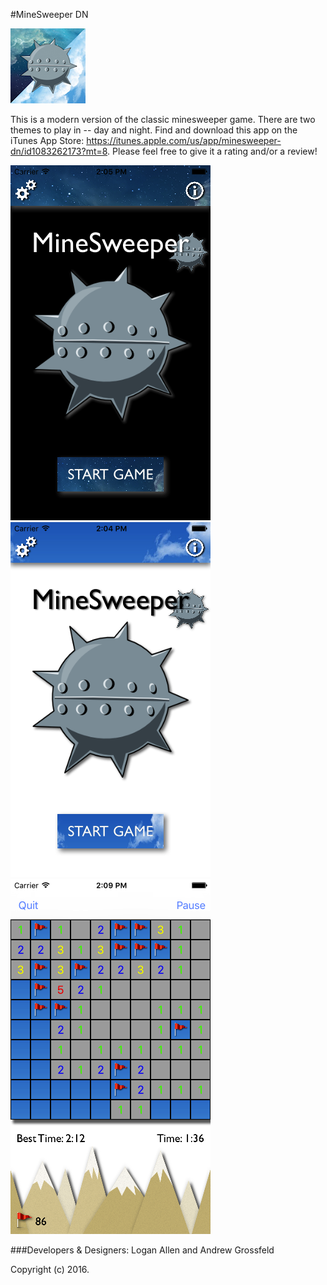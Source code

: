 #MineSweeper DN

![Mou icon](Readme_Assets/minesweeperIcon.png)

This is a modern version of the classic minesweeper game. There are two themes to play in -- day and night. Find and download this app on the iTunes App Store: https://itunes.apple.com/us/app/minesweeper-dn/id1083262173?mt=8. Please feel free to give it a rating and/or a review!

![Mou icon](Readme_Assets/mineNightIntro.png)
![Mou icon](Readme_Assets/mineDayIntro.png)
![Mou icon](Readme_Assets/mineDayGame.png)

###Developers & Designers: 
Logan Allen and Andrew Grossfeld

Copyright (c) 2016.

